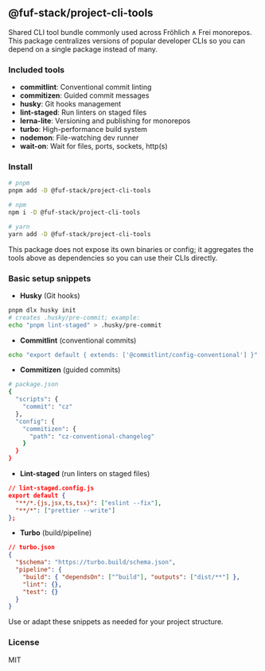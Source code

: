 ## @fuf-stack/project-cli-tools

Shared CLI tool bundle commonly used across Fröhlich ∧ Frei monorepos. This package centralizes versions of popular developer CLIs so you can depend on a single package instead of many.

### Included tools

- **commitlint**: Conventional commit linting
- **commitizen**: Guided commit messages
- **husky**: Git hooks management
- **lint-staged**: Run linters on staged files
- **lerna-lite**: Versioning and publishing for monorepos
- **turbo**: High-performance build system
- **nodemon**: File-watching dev runner
- **wait-on**: Wait for files, ports, sockets, http(s)

### Install

```bash
# pnpm
pnpm add -D @fuf-stack/project-cli-tools

# npm
npm i -D @fuf-stack/project-cli-tools

# yarn
yarn add -D @fuf-stack/project-cli-tools
```

This package does not expose its own binaries or config; it aggregates the tools above as dependencies so you can use their CLIs directly.

### Basic setup snippets

- **Husky** (Git hooks)

```bash
pnpm dlx husky init
# creates .husky/pre-commit; example:
echo "pnpm lint-staged" > .husky/pre-commit
```

- **Commitlint** (conventional commits)

```bash
echo "export default { extends: ['@commitlint/config-conventional'] }" > commitlint.config.cjs
```

- **Commitizen** (guided commits)

```bash
# package.json
{
  "scripts": {
    "commit": "cz"
  },
  "config": {
    "commitizen": {
      "path": "cz-conventional-changelog"
    }
  }
}
```

- **Lint-staged** (run linters on staged files)

```json
// lint-staged.config.js
export default {
  "**/*.{js,jsx,ts,tsx}": ["eslint --fix"],
  "**/*": ["prettier --write"]
};
```

- **Turbo** (build/pipeline)

```json
// turbo.json
{
  "$schema": "https://turbo.build/schema.json",
  "pipeline": {
    "build": { "dependsOn": ["^build"], "outputs": ["dist/**"] },
    "lint": {},
    "test": {}
  }
}
```

Use or adapt these snippets as needed for your project structure.

### License

MIT
